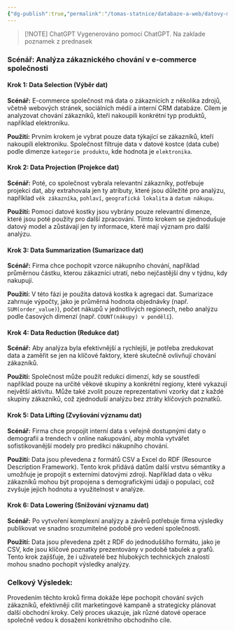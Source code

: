 ```yaml
---
{"dg-publish":true,"permalink":"/tomas-statnice/databaze-a-web/datovy-management/procesy-zprcovani-dat/datove-operace/","tags":["tomas","datovy_management","databaze_a_web"],"noteIcon":""}
---
```


> [!NOTE] ChatGPT
> Vygenerováno pomocí ChatGPT. Na zaklade poznamek z prednasek 


### **Scénář: Analýza zákaznického chování v e-commerce společnosti**

#### **Krok 1: Data Selection (Výběr dat)**
**Scénář:** E-commerce společnost má data o zákaznících z několika zdrojů, včetně webových stránek, sociálních médií a interní CRM databáze. Cílem je analyzovat chování zákazníků, kteří nakoupili konkrétní typ produktů, například elektroniku.

**Použití:** Prvním krokem je vybrat pouze data týkající se zákazníků, kteří nakoupili elektroniku. Společnost filtruje data v datové kostce (data cube) podle dimenze `kategorie produktu`, kde hodnota je `elektronika`.

#### **Krok 2: Data Projection (Projekce dat)**
**Scénář:** Poté, co společnost vybrala relevantní zákazníky, potřebuje projekci dat, aby extrahovala jen ty atributy, které jsou důležité pro analýzu, například `věk zákazníka`, `pohlaví`, `geografická lokalita` a `datum nákupu`.

**Použití:** Pomocí datové kostky jsou vybrány pouze relevantní dimenze, které jsou poté použity pro další zpracování. Tímto krokem se zjednodušuje datový model a zůstávají jen ty informace, které mají význam pro další analýzu.

#### **Krok 3: Data Summarization (Sumarizace dat)**
**Scénář:** Firma chce pochopit vzorce nákupního chování, například průměrnou částku, kterou zákazníci utratí, nebo nejčastější dny v týdnu, kdy nakupují.

**Použití:** V této fázi je použita datová kostka k agregaci dat. Sumarizace zahrnuje výpočty, jako je průměrná hodnota objednávky (např. `SUM(order_value)`), počet nákupů v jednotlivých regionech, nebo analýzu podle časových dimenzí (např. `COUNT(nákupy) v pondělí`).

#### **Krok 4: Data Reduction (Redukce dat)**
**Scénář:** Aby analýza byla efektivnější a rychlejší, je potřeba zredukovat data a zaměřit se jen na klíčové faktory, které skutečně ovlivňují chování zákazníků.

**Použití:** Společnost může použít redukci dimenzí, kdy se soustředí například pouze na určité věkové skupiny a konkrétní regiony, které vykazují největší aktivitu. Může také zvolit pouze reprezentativní vzorky dat z každé skupiny zákazníků, což zjednoduší analýzu bez ztráty klíčových poznatků.

#### **Krok 5: Data Lifting (Zvyšování významu dat)**
**Scénář:** Firma chce propojit interní data s veřejně dostupnými daty o demografii a trendech v online nakupování, aby mohla vytvářet sofistikovanější modely pro predikci nákupního chování.

**Použití:** Data jsou převedena z formátů CSV a Excel do RDF (Resource Description Framework). Tento krok přidává datům další vrstvu sémantiky a umožňuje je propojit s externími datovými zdroji. Například data o věku zákazníků mohou být propojena s demografickými údaji o populaci, což zvyšuje jejich hodnotu a využitelnost v analýze.

#### **Krok 6: Data Lowering (Snižování významu dat)**
**Scénář:** Po vytvoření komplexní analýzy a závěrů potřebuje firma výsledky publikovat ve snadno srozumitelné podobě pro vedení společnosti.

**Použití:** Data jsou převedena zpět z RDF do jednoduššího formátu, jako je CSV, kde jsou klíčové poznatky prezentovány v podobě tabulek a grafů. Tento krok zajišťuje, že i uživatelé bez hlubokých technických znalostí mohou snadno pochopit výsledky analýzy.

### **Celkový Výsledek:**
Provedením těchto kroků firma dokáže lépe pochopit chování svých zákazníků, efektivněji cílit marketingové kampaně a strategicky plánovat další obchodní kroky. Celý proces ukazuje, jak různé datové operace společně vedou k dosažení konkrétního obchodního cíle.